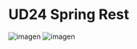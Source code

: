 # UD24 Spring Rest

![imagen](https://user-images.githubusercontent.com/100615218/232224719-8b334e36-697e-48f3-b550-4dc6ba3fb4ea.png)
![imagen](https://user-images.githubusercontent.com/100615218/232224744-dcb5e51d-4815-4918-8f3a-430108bfd98a.png)

